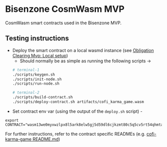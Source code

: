 # Bisenzone CosmWasm MVP

CosmWasm smart contracts used in the Bisenzone MVP.

## Testing instructions

* Deploy the smart contract on a local wasmd instance
  (see [Obligation Clearing Mvp: Local setup](https://github.com/informalsystems/obligation-clearing-mvp#local-setup))
    * Should normally be as simple as running the following scripts ->
    ```bash
    # terminal-1
    ./scripts/keygen.sh
    ./scripts/init-node.sh
    ./scripts/run-node.sh
    ```
    ```bash
    # terminal-2
    ./scripts/build-contract.sh
    ./scripts/deploy-contract.sh artifacts/cofi_karma_game.wasm
    ```
* Set contract env var (using the output of the `deploy.sh` script) -

```
export CONTRACT="wasm13we0myxwzlpx8l5ark8elw5gj5d59dl6cjkzmt80c5q5cv5rt54qhmta7s"
```

For further instructions, refer to the contract specific READMEs
(e.g. [cofi-karma-game README.md](contracts/cofi-karma-game/README.md)) 